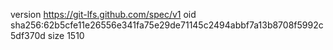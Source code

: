 version https://git-lfs.github.com/spec/v1
oid sha256:62b5cfe11e26556e341fa75e29de71145c2494abbf7a13b8708f5992c5df370d
size 1510
